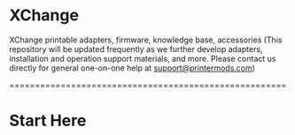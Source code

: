 # XChange
XChange printable adapters, firmware, knowledge base, accessories
(This repository will be updated frequently as we further develop adapters, installation and operation support materials, and more. Please contact us directly for general one-on-one help at support@printermods.com)

======================================================

# Start Here

